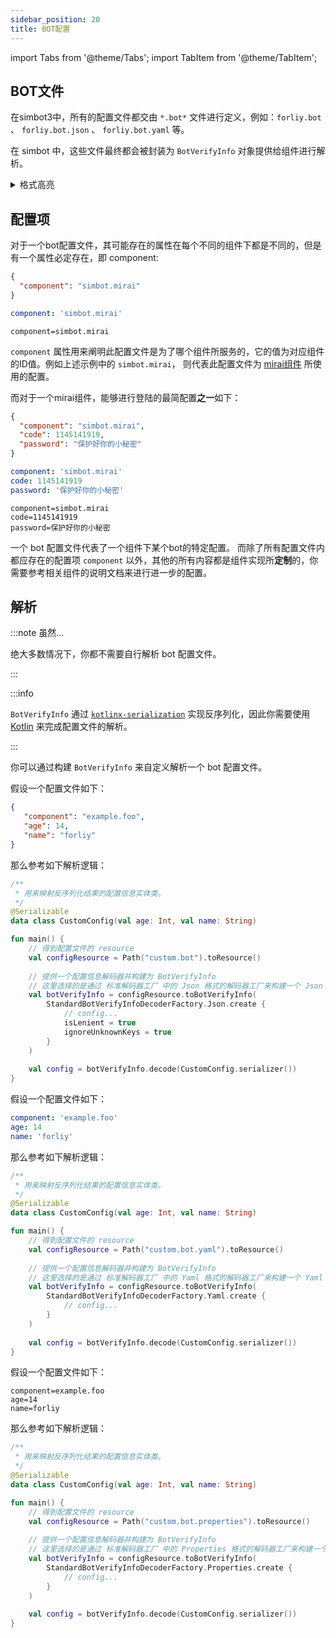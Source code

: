 ```yaml
---
sidebar_position: 20
title: BOT配置
---
```


import Tabs from '@theme/Tabs';
import TabItem from '@theme/TabItem';


## BOT文件

在simbot3中，所有的配置文件都交由 `*.bot*` 文件进行定义，例如：`forliy.bot` 、 `forliy.bot.json` 、 `forliy.bot.yaml` 等。


在 simbot 中，这些文件最终都会被封装为 `BotVerifyInfo` 对象提供给组件进行解析。

<details>
<summary>格式高亮</summary>

在默认情况下， `.bot` 文件等同于 `.json`。因此如果你想使用 `.bot` 格式文件的同时能够拥有IDE的格式高亮，你可以配置你的IDE。
以IDEA举例，你可以通过 `settings -> File Types` 中左侧搜索 `JSON`，并在右边添加 pattern: `*.bot`，如下图这样：

[![](@site/static/img/bot_config/idea-json-file-config.png)](@site/static/img/bot_config/idea-json-file-config.png)

对于其他IDE，请尝试着寻找类似的功能。

</details>


## 配置项
对于一个bot配置文件，其可能存在的属性在每个不同的组件下都是不同的，但是有一个属性必定存在，即 component:

<Tabs groupId="bot-config">
<TabItem value="Json">

```json title='my-bot.bot'
{
  "component": "simbot.mirai"
}
```

</TabItem>
<TabItem value="Yaml">

```yaml title='my-bot.bot.yaml'
component: 'simbot.mirai'
```

</TabItem>
<TabItem value="Properties">

```properties title='my-bot.properties'
component=simbot.mirai
```

</TabItem>
</Tabs>


`component` 属性用来阐明此配置文件是为了哪个组件所服务的，它的值为对应组件的ID值。例如上述示例中的 `simbot.mirai`，
则代表此配置文件为 [mirai组件](../component-overview/mirai) 所使用的配置。

而对于一个mirai组件，能够进行登陆的最简配置**之一**如下：

<Tabs groupId="bot-config">
<TabItem value="Json">

```json title='my-bot.bot.json'
{
  "component": "simbot.mirai",
  "code": 1145141919,
  "password": "保护好你的小秘密"
}
```

</TabItem>
<TabItem value="Yaml">

```yaml title='my-bot.bot.yml'
component: 'simbot.mirai'
code: 1145141919
password: '保护好你的小秘密'
```

</TabItem>
<TabItem value="Properties">

```properties title='my-bot.properties'
component=simbot.mirai
code=1145141919
password=保护好你的小秘密
```

</TabItem>
</Tabs>


一个 bot 配置文件代表了一个组件下某个bot的特定配置。
而除了所有配置文件内都应存在的配置项 `component` 以外，其他的所有内容都是组件实现所**定制**的，你需要参考相关组件的说明文档来进行进一步的配置。

## 解析

:::note 虽然...

绝大多数情况下，你都不需要自行解析 bot 配置文件。

:::

:::info

`BotVerifyInfo` 通过 [`kotlinx-serialization`](https://github.com/Kotlin/kotlinx.serialization) 实现反序列化，因此你需要使用 [Kotlin](https://kotlinlang.org/) 来完成配置文件的解析。

:::


你可以通过构建 `BotVerifyInfo` 来自定义解析一个 bot 配置文件。

<Tabs groupId="bot-config">
<TabItem value="Json">

假设一个配置文件如下：

```json title='custom.bot'
{
   "component": "example.foo",
   "age": 14,
   "name": "forliy"
}
```

那么参考如下解析逻辑：

```kotlin title='Example.kt'
/**
 * 用来映射反序列化结果的配置信息实体类。
 */
@Serializable
data class CustomConfig(val age: Int, val name: String)

fun main() {
    // 得到配置文件的 resource
    val configResource = Path("custom.bot").toResource()
    
    // 提供一个配置信息解码器并构建为 BotVerifyInfo
    // 这里选择的是通过 标准解码器工厂 中的 Json 格式的解码器工厂来构建一个 Json 格式的配置文件解码器。
    val botVerifyInfo = configResource.toBotVerifyInfo(
        StandardBotVerifyInfoDecoderFactory.Json.create {
            // config...
            isLenient = true
            ignoreUnknownKeys = true
        }
    )
    
    val config = botVerifyInfo.decode(CustomConfig.serializer())
}
```

</TabItem>
<TabItem value="Yaml">

假设一个配置文件如下：

```yaml title='custom.bot.yaml'
component: 'example.foo'
age: 14
name: 'forliy'
```

那么参考如下解析逻辑：

```kotlin title='Example.kt'
/**
 * 用来映射反序列化结果的配置信息实体类。
 */
@Serializable
data class CustomConfig(val age: Int, val name: String)

fun main() {
    // 得到配置文件的 resource
    val configResource = Path("custom.bot.yaml").toResource()
    
    // 提供一个配置信息解码器并构建为 BotVerifyInfo
    // 这里选择的是通过 标准解码器工厂 中的 Yaml 格式的解码器工厂来构建一个 Yaml 格式的配置文件解码器。
    val botVerifyInfo = configResource.toBotVerifyInfo(
        StandardBotVerifyInfoDecoderFactory.Yaml.create {
            // config...
        }
    )
    
    val config = botVerifyInfo.decode(CustomConfig.serializer())
}
```

</TabItem>
<TabItem value="Properties">

假设一个配置文件如下：

```properties title='custom.bot.properties'
component=example.foo
age=14
name=forliy
```

那么参考如下解析逻辑：

```kotlin title='Example.kt'
/**
 * 用来映射反序列化结果的配置信息实体类。
 */
@Serializable
data class CustomConfig(val age: Int, val name: String)

fun main() {
    // 得到配置文件的 resource
    val configResource = Path("custom.bot.properties").toResource()
    
    // 提供一个配置信息解码器并构建为 BotVerifyInfo
    // 这里选择的是通过 标准解码器工厂 中的 Properties 格式的解码器工厂来构建一个 Properties 格式的配置文件解码器。
    val botVerifyInfo = configResource.toBotVerifyInfo(
        StandardBotVerifyInfoDecoderFactory.Properties.create {
            // config...
        }
    )
    
    val config = botVerifyInfo.decode(CustomConfig.serializer())
}
```

</TabItem>
</Tabs>



